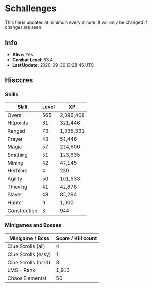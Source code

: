 # Schallenges

This file is updated at minimum every minute. It will only be changed if changes are seen.

## Info

 - **Alive:** Yes
 - **Combat Level:** 63.4
 - **Last Update:** 2020-09-30 13:28:46 UTC

## Hiscores

### Skills

| Skill | Level | XP |
|--|--|--|
| Overall | 665 | 2,096,408 |
| Hitpoints | 61 | 321,446 |
| Ranged | 73 | 1,035,331 |
| Prayer | 43 | 51,446 |
| Magic | 57 | 214,600 |
| Smithing | 51 | 123,635 |
| Mining | 42 | 47,145 |
| Herblore | 4 | 280 |
| Agility | 50 | 101,533 |
| Thieving | 41 | 42,878 |
| Slayer | 48 | 85,294 |
| Hunter | 9 | 1,000 |
| Construction | 8 | 944 |

### Minigames and Bosses

| Minigame / Boss | Score / Kill count |
|--|--|
| Clue Scrolls (all) | 4 |
| Clue Scrolls (easy) | 1 |
| Clue Scrolls (hard) | 3 |
| LMS - Rank | 1,913 |
| Chaos Elemental | 50 |
